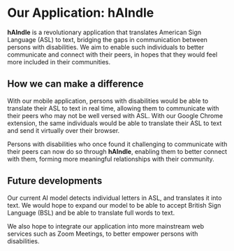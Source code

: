 # Our Application: hAIndle
**hAIndle** is a revolutionary application that translates American Sign Language (ASL) to text, 
bridging the gaps in communication between persons with disabilities. We aim to enable such individuals to better 
communicate and connect with their peers, in hopes that they would feel more included in their communities.

## How we can make a difference
With our mobile application, persons with disabilities would be able to translate their ASL to text
in real time, allowing them to communicate with their peers who may not be well versed with ASL. With our Google 
Chrome extension, the same individuals would be able to translate their ASL to text and send it virtually over their
browser. 

Persons with disabilities who once found it challenging to communicate with their peers can now do so through 
**hAIndle**, enabling them to better connect with them, forming more meaningful relationships with their community.

## Future developments
Our current AI model detects individual letters in ASL, and translates it into text. We would hope to expand our model
to be able to accept British Sign Language (BSL) and be able to translate full words to text.

We also hope to integrate our application into more mainstream web services such as Zoom Meetings, to better empower
persons with disabilities. 

